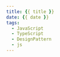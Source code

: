 ```yaml
---
title: {{ title }}
date: {{ date }}
tags:
  - JavaScript
  - TypeScript
  - DesignPattern
  - js
---
```


